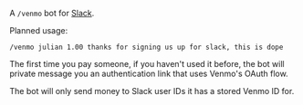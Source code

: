 A `/venmo` bot for [Slack](https://slack.com/).

Planned usage:

```
/venmo julian 1.00 thanks for signing us up for slack, this is dope
```

The first time you pay someone, if you haven't used it before, the bot will private message you an authentication link that uses Venmo's OAuth flow.

The bot will only send money to Slack user IDs it has a stored Venmo ID for.
